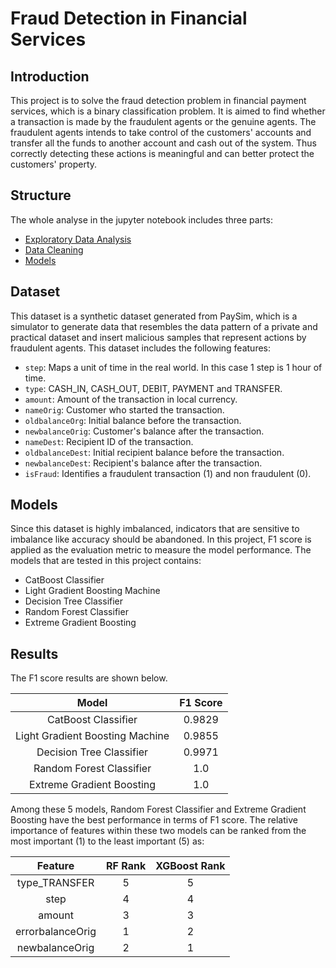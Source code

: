 # Fraud Detection in Financial Services

## Introduction

This project is to solve the fraud detection problem in financial payment services, which is a binary classification problem. It is aimed to find whether a transaction is made by the fraudulent agents or the genuine agents. The fraudulent agents intends to take control of the customers' accounts and transfer all the funds to another account and cash out of the system. Thus correctly detecting these actions is meaningful and can better protect the customers' property.

## Structure

The whole analyse in the jupyter notebook includes three parts:

- [Exploratory Data Analysis]()
- [Data Cleaning]()
- [Models]()

## Dataset

This dataset is a synthetic dataset generated from PaySim, which is a simulator to generate data that resembles the data pattern of a private and practical dataset and insert malicious samples that represent actions by fraudulent agents. This dataset includes the following features:

- `step`: Maps a unit of time in the real world. In this case 1 step is 1 hour of time.
- `type`: CASH_IN, CASH_OUT, DEBIT, PAYMENT and TRANSFER.
- `amount`: Amount of the transaction in local currency.
- `nameOrig`: Customer who started the transaction.
- `oldbalanceOrg`: Initial balance before the transaction.
- `newbalanceOrig`: Customer's balance after the transaction.
- `nameDest`: Recipient ID of the transaction.
- `oldbalanceDest`: Initial recipient balance before the transaction.
- `newbalanceDest`: Recipient's balance after the transaction.
- `isFraud`: Identifies a fraudulent transaction (1) and non fraudulent (0).

## Models

Since this dataset is highly imbalanced, indicators that are sensitive to imbalance like accuracy should be abandoned. In this project, F1 score is applied as the evaluation metric to measure the model performance. The models that are tested in this project contains:

- CatBoost Classifier
- Light Gradient Boosting Machine
- Decision Tree Classifier
- Random Forest Classifier
- Extreme Gradient Boosting

## Results

The F1 score results are shown below.

|Model|F1 Score|
|:---:|:------:|
|CatBoost Classifier|0.9829|
|Light Gradient Boosting Machine|0.9855|
|Decision Tree Classifier|0.9971|
|Random Forest Classifier|1.0|
|Extreme Gradient Boosting|1.0|

Among these 5 models, Random Forest Classifier and Extreme Gradient Boosting have the best performance in terms of F1 score. The relative importance of features within these two models can be ranked from the most important (1) to the least important (5) as:

|Feature|RF Rank|XGBoost Rank|
|:-----:|:-----:|:----------:|
|type_TRANSFER|5|5|
|step|4|4|
|amount|3|3|
|errorbalanceOrig|1|2|
|newbalanceOrig|2|1|